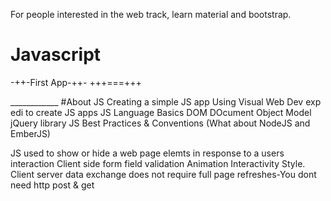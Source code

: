 For people interested in the web track, learn material and bootstrap.
# Javascript

-++-First App-++-
+++===+++

<!DOCTYPE html>
<html>
<head>
<script>
<!--<script type="text/javascript"> is assumed You can also do <script type="template" id="mytemplate">-->
<!-- <h1>{{Name}}</h1> Gives you the Name attribute of the tag -->
<!-- Window is assumed, window.alert() Alert -->
var x;
var y=9;
<!-- message="Hello World!"; is incorrect because it makes it a window.message-->
var message="Hello World!";
console.log(message);
<!-- alert("Hello World"); -->
alert(message);
</script>
</head>
<body>
</body>
</html>
____________
#About JS
Creating a simple JS app 
Using Visual Web Dev exp edi to create JS apps
JS Language Basics
DOM DOcument Object Model
jQuery library 
JS Best Practices & Conventions
(What about NodeJS and EmberJS)

JS used to show or hide a web page elemts in response to a users interaction
Client side form field validation
Animation Interactivity Style.
Client server data exchange does not require full page refreshes-You dont need http post & get 


